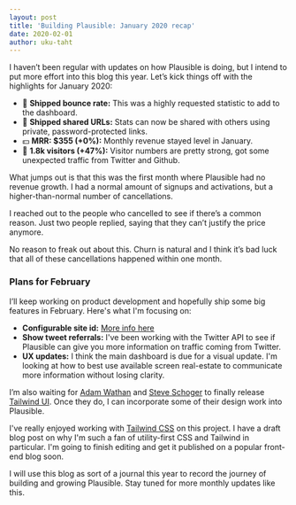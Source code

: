 ```yaml
---
layout: post
title: 'Building Plausible: January 2020 recap'
date: 2020-02-01
author: uku-taht
---
```


I haven’t been regular with updates on how Plausible is doing, but I intend to put more effort into this blog this year. Let’s kick things off with the highlights for January 2020:

* 🚀 **Shipped bounce rate:** This was a highly requested statistic to add to the dashboard.
* 🚀 **Shipped shared URLs:** Stats can now be shared with others using private, password-protected links.
* 💵 **MRR: $355 (+0%):** Monthly revenue stayed level in January.
* 👩 **1.8k visitors (+47%):** Visitor numbers are pretty strong, got some unexpected traffic from Twitter and Github.

What jumps out is that this was the first month where Plausible had no revenue growth. I had a normal amount of signups and activations, but a higher-than-normal number of cancellations.

I reached out to the people who cancelled to see if there’s a common reason. Just two people replied, saying that they can’t justify the price anymore.

No reason to freak out about this. Churn is natural and I think it’s bad luck that all of these cancellations happened within one month.

### Plans for February

I’ll keep working on product development and hopefully ship some big features in February. Here's what I'm focusing on:

* **Configurable site id:** [More info here](https://plausible.nolt.io/31)
* **Show tweet referrals:** I've been working with the Twitter API to see if Plausible can give you more information on traffic coming
from Twitter.
* **UX updates:** I think the main dashboard is due for a visual update. I'm looking at how to best use available screen real-estate to
communicate more information without losing clarity.

I’m also waiting for [Adam Wathan](https://twitter.com/adamwathan) and [Steve Schoger](https://twitter.com/steveschoger) to finally release [Tailwind UI](https://www.tailwindui.com/). Once they do, I can incorporate some of their design work into Plausible.

I've really enjoyed working with [Tailwind CSS](https://tailwindcss.com/) on this project. I have a draft blog post on why I'm such
a fan of utility-first CSS and Tailwind in particular. I'm going to finish editing and get it published on a popular front-end blog soon.

I will use this blog as sort of a journal this year to record the journey of building and growing Plausible. Stay tuned for more monthly updates like this.
